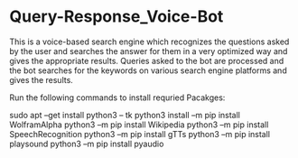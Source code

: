 # Query-Response_Voice-Bot

This is a voice-based search engine which recognizes the questions asked by the user and searches the answer for them in a very optimized way and gives the appropriate results. Queries asked to the bot are processed and the bot searches for the keywords on various search engine platforms and gives the results.

Run the following commands to install requried Pacakges:

sudo apt –get install python3 – tk
python3 install –m pip install WolframAlpha
python3 –m pip install Wikipedia
python3 –m pip install SpeechRecognition python3 –m pip install gTTs
python3 –m pip install playsound
python3 –m pip install pyaudio

